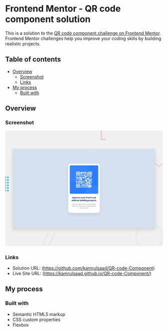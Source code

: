 # Frontend Mentor - QR code component solution

This is a solution to the [QR code component challenge on Frontend Mentor](https://www.frontendmentor.io/challenges/qr-code-component-iux_sIO_H). Frontend Mentor challenges help you improve your coding skills by building realistic projects. 

## Table of contents

- [Overview](#overview)
  - [Screenshot](#screenshot)
  - [Links](#links)
- [My process](#my-process)
  - [Built with](#built-with)

## Overview

### Screenshot

![](./design/desktop-preview.jpg)


### Links

- Solution URL: (https://github.com/kamrulsaad/QR-code-Component)
- Live Site URL: (https://kamrulsaad.github.io/QR-code-Component/)

## My process

### Built with

- Semantic HTML5 markup
- CSS custom properties
- Flexbox


